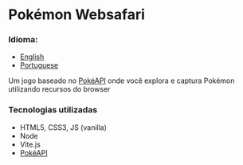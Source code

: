 # Pokémon Websafari

### Idioma:

- [English](https://github.com/IMenezes-GH/pokemon-websafari/blob/main/README.md)
- [Portuguese](https://github.com/IMenezes-GH/pokemon-websafari/blob/main/docs/README.pt-br.md)

Um jogo baseado no [PokéAPI](https://pokeapi.co/) onde você explora e captura Pokémon utilizando recursos do browser


### Tecnologias utilizadas

- HTML5, CSS3, JS (vanilla)
- Node
- Vite.js
- [PokéAPI](https://pokeapi.co/)